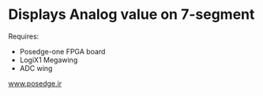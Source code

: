 # Displays Analog value on 7-segment

Requires:
+ Posedge-one FPGA board
+ LogiX1 Megawing
+ ADC wing

www.posedge.ir